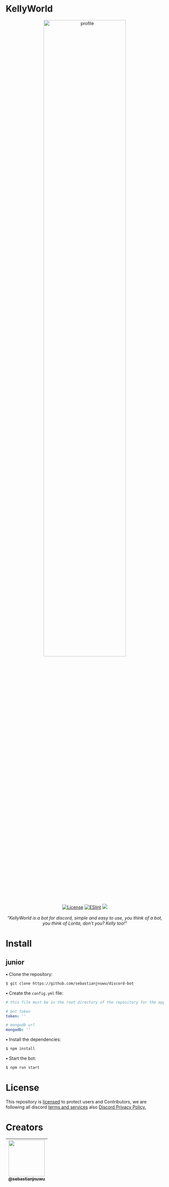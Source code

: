 # KellyWorld

<div>
 <p align="center">
  <img alt="profile" src="https://media.discordapp.net/attachments/1030523150129188866/1075117570446852208/CC_20230214_151231.png" width="72%%"  />
  <br>
  <a href="https://opensource.org/licenses/Apache-2.0"><img alt="License" src="https://img.shields.io/badge/License-Apache%202.0-orange.svg"/></a>
  <a href="https://github.com/sebastianjnuwu/KellyWorld/actions/workflows/ESLint.yml"><img alt="ESlint" src="https://github.com/sebastianjnuwu/KellyWorld/actions/workflows/ESLint.yml/badge.svg" /></a>
  <a href="https://discord.gg/NDzFeDp8YE"><img src="https://discordapp.com/api/guilds/893997835412971570/widget.png"></a>
  <br>
  <br>
   <i>"KellyWorld is a bot for discord, simple and easy to use, you think of a bot, you think of Lorita, don't you? Kelly too!"</i>
</p>
<div>

# Install
 
 ## junior 
 **•** Clone the repository:
 ```bash
 $ git clone https://github.com/sebastianjnuwu/discord-bot
 ```
 
 **•** Create the `config.yml` file:
 ```yml
 # this file must be in the root directory of the repository for the application to start.
 
 # bot token
 token: '' 
 
 # mongodb url 
 mongodb: '' 
 ```
 
 **•** Install the dependencies:
 ```bash
 $ npm install
 ```
 
 **•** Start the bot:
 ```bash
 $ npm run start
 ```

# License

This repository is [licensed](https://www.apache.org/licenses/LICENSE-2.0) to protect users and Contributors, we are following all discord [terms and services](https://discord.com/terms) also [Discord Privacy Policy.](https://discord.com/privacy)

# Creators 

| [<img src="https://github.com/sebastianjnuwu.png?size=115" width=115><br><sub>@sebastianjnuwu</sub>](https://github.com/sebastianjnuwu) | 
| :---: |
